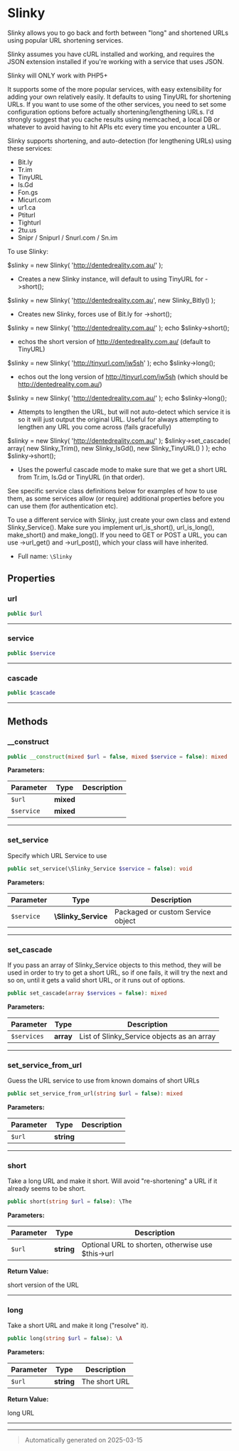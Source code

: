 
# Slinky

Slinky allows you to go back and forth between "long" and shortened URLs
using popular URL shortening services.

Slinky assumes you have cURL installed and working, and requires the JSON
extension installed if you're working with a service that uses JSON.

Slinky will ONLY work with PHP5+

It supports some of the more popular services, with easy extensibility for
adding your own relatively easily. It defaults to using TinyURL
for shortening URLs. If you want to use some of the other services, you need
to set some configuration options before actually shortening/lengthening
URLs. I'd strongly suggest that you cache results using memcached, a local
DB or whatever to avoid having to hit APIs etc every time you encounter a
URL.

Slinky supports shortening, and auto-detection (for lengthening URLs)
using these services:
- Bit.ly
- Tr.im
- TinyURL
- Is.Gd
- Fon.gs
- Micurl.com
- ur1.ca
- Ptiturl
- Tighturl
- 2tu.us
- Snipr / Snipurl / Snurl.com / Sn.im


To use Slinky:

$slinky = new Slinky( 'http://dentedreality.com.au/' );
- Creates a new Slinky instance, will default to using TinyURL for ->short();

$slinky = new Slinky( 'http://dentedreality.com.au', new Slinky_Bitly() );
- Creates new Slinky, forces use of Bit.ly for ->short();

$slinky = new Slinky( 'http://dentedreality.com.au/' );
echo $slinky->short();
- echos the short version of http://dentedreality.com.au/ (default to TinyURL)

$slinky = new Slinky( 'http://tinyurl.com/jw5sh' );
echo $slinky->long();
- echos out the long version of http://tinyurl.com/jw5sh (which should be http://dentedreality.com.au/)

$slinky = new Slinky( 'http://dentedreality.com.au/' );
echo $slinky->long();
- Attempts to lengthen the URL, but will not auto-detect which service it is
  so it will just output the original URL. Useful for always attempting to
  lengthen any URL you come across (fails gracefully)

$slinky = new Slinky( 'http://dentedreality.com.au/' );
$slinky->set_cascade( array( new Slinky_Trim(), new Slinky_IsGd(), new Slinky_TinyURL() ) );
echo $slinky->short();
- Uses the powerful cascade mode to make sure that we get a short URL from
  Tr.im, Is.Gd or TinyURL (in that order).

See specific service class definitions below for examples of how to use them,
as some services allow (or require) additional properties before you can use
them (for authentication etc).

To use a different service with Slinky, just create your own class and
extend Slinky_Service(). Make sure you implement url_is_short(), url_is_long(),
make_short() and make_long(). If you need to GET or POST a URL, you can use
->url_get() and ->url_post(), which your class will have inherited.

* Full name: `\Slinky`



## Properties


### url



```php
public $url
```






***

### service



```php
public $service
```






***

### cascade



```php
public $cascade
```






***

## Methods


### __construct



```php
public __construct(mixed $url = false, mixed $service = false): mixed
```








**Parameters:**

| Parameter | Type | Description |
|-----------|------|-------------|
| `$url` | **mixed** |  |
| `$service` | **mixed** |  |





***

### set_service

Specify which URL Service to use

```php
public set_service(\Slinky_Service $service = false): void
```








**Parameters:**

| Parameter | Type | Description |
|-----------|------|-------------|
| `$service` | **\Slinky_Service** | Packaged or custom Service object |





***

### set_cascade

If you pass an array of Slinky_Service objects to this method, they will
be used in order to try to get a short URL, so if one fails, it will
try the next and so on, until it gets a valid short URL, or it runs
out of options.

```php
public set_cascade(array $services = false): mixed
```








**Parameters:**

| Parameter | Type | Description |
|-----------|------|-------------|
| `$services` | **array** | List of Slinky_Service objects as an array |





***

### set_service_from_url

Guess the URL service to use from known domains of short URLs

```php
public set_service_from_url(string $url = false): mixed
```








**Parameters:**

| Parameter | Type | Description |
|-----------|------|-------------|
| `$url` | **string** |  |





***

### short

Take a long URL and make it short. Will avoid "re-shortening" a URL if it
already seems to be short.

```php
public short(string $url = false): \The
```








**Parameters:**

| Parameter | Type | Description |
|-----------|------|-------------|
| `$url` | **string** | Optional URL to shorten, otherwise use $this-&gt;url |


**Return Value:**

short version of the URL




***

### long

Take a short URL and make it long ("resolve" it).

```php
public long(string $url = false): \A
```








**Parameters:**

| Parameter | Type | Description |
|-----------|------|-------------|
| `$url` | **string** | The short URL |


**Return Value:**

long URL




***


***
> Automatically generated on 2025-03-15
